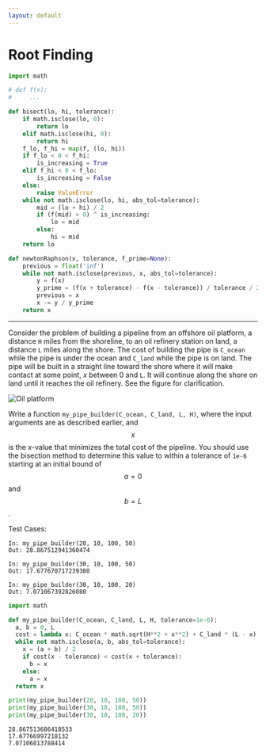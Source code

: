 ```yaml
---
layout: default
---
```


# Root Finding

```python
import math

# def f(x):
#     ...

def bisect(lo, hi, tolerance):
    if math.isclose(lo, 0):
        return lo
    elif math.isclose(hi, 0):
        return hi
    f_lo, f_hi = map(f, (lo, hi))
    if f_lo < 0 < f_hi:
        is_increasing = True
    elif f_hi < 0 < f_lo:
        is_increasing = False
    else:
        raise ValueError
    while not math.isclose(lo, hi, abs_tol=tolerance):
        mid = (lo + hi) / 2
        if (f(mid) > 0) ^ is_increasing:
            lo = mid
        else:
            hi = mid
    return lo

def newtonRaphson(x, tolerance, f_prime=None):
    previous = float('inf')
    while not math.isclose(previous, x, abs_tol=tolerance):
        y = f(x)
        y_prime = (f(x + tolerance) - f(x - tolerance)) / tolerance / 2 if f_prime is None else f_prime(x)
        previous = x
        x -= y / y_prime
    return x
```

---

Consider the problem of building a pipeline from an offshore oil platform, a distance `H` miles from the shoreline, to an oil refinery station on land, a distance `L` miles along the shore. The cost of building the pipe is `C_ocean` while the pipe is under the ocean and `C_land` while the pipe is on land. The pipe will be built in a straight line toward the shore where it will make contact at some point, *x* between 0 and `L`. It will continue along the shore on land until it reaches the oil refinery. See the figure for clarification.

![Oil platform](https://pythonnumericalmethods.berkeley.edu/_images/19.05.01-Oil-platform.png)

Write a function `my_pipe_builder(C_ocean, C_land, L, H)`, where the input arguments are as described earlier, and $$x$$ is the *x*-value that minimizes the total cost of the pipeline. You should use the bisection method to determine this value to within a tolerance of `1e-6` starting at an initial bound of $$a = 0$$ and $$b = L$$.

Test Cases:
```
In: my_pipe_builder(20, 10, 100, 50)
Out: 28.867512941360474
  
In: my_pipe_builder(30, 10, 100, 50)
Out: 17.677670717239380
  
In: my_pipe_builder(30, 10, 100, 20)
Out: 7.071067392826080
```

```python
import math

def my_pipe_builder(C_ocean, C_land, L, H, tolerance=1e-6):
  a, b = 0, L
  cost = lambda x: C_ocean * math.sqrt(H**2 + x**2) + C_land * (L - x)
  while not math.isclose(a, b, abs_tol=tolerance):
    x = (a + b) / 2
    if cost(x - tolerance) < cost(x + tolerance):
      b = x
    else:
      a = x
  return x

print(my_pipe_builder(20, 10, 100, 50))
print(my_pipe_builder(30, 10, 100, 50))
print(my_pipe_builder(30, 10, 100, 20))
```

```
28.867513686418533
17.67766997218132
7.07106813788414
```